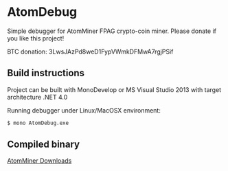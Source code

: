 # AtomDebug
Simple debugger for AtomMiner FPAG crypto-coin miner. Please donate if you like this project!

BTC donation: 3LwsJAzPd8weD1FypVWmkDFMwA7rgjPSif

## Build instructions
Project can be built with MonoDevelop or MS Visual Studio 2013 with target architecture .NET 4.0

Running debugger under Linux/MacOSX environment:
```sh
$ mono AtomDebug.exe
```

## Compiled binary

   [AtomMiner Downloads](<http://atomminer.com/downloads/>)
